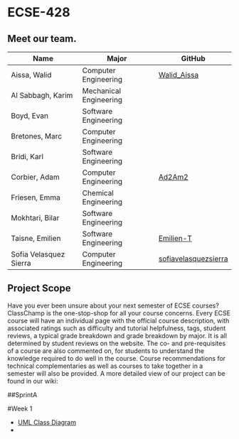# ECSE-428

## Meet our team.

| **Name**                    | **Major**                 | **GitHub**                                           | 
|-----------------------------|---------------------------|------------------------------------------------------|
| Aissa, Walid                | Computer Engineering      | [Walid_Aissa](https://github.com/WalidAissa)         | 
| Al Sabbagh, Karim           | Mechanical Engineering    |                                                      |
| Boyd, Evan                  | Software Engineering      |                                                      |
| Bretones, Marc              | Computer Engineering      |                                                      | 
| Bridi, Karl                 | Software Engineering      |                                                      |
| Corbier, Adam               | Computer Engineering      | [Ad2Am2](https://github.com/Ad2Am2)                  |  
| Friesen, Emma               | Chemical Engineering      |                                                      |
| Mokhtari, Bilar             | Software Engineering      |                                                      |
| Taisne, Emilien             | Software Engineering      |  [Emilien-T](https://github.com/Emilien-T)           |
| Sofia Velasquez Sierra      | Computer Engineering      | [sofiavelasquezsierra](https://github.com/sofiavelasquezsierra) | 


## Project Scope

Have you ever been unsure about your next semester of ECSE courses? ClassChamp is the one-stop-shop for all your course concerns. Every ECSE course will have an individual page with the official course description, with associated ratings such as difficulty and tutorial helpfulness, tags, student reviews, a typical grade breakdown and grade breakdown by major. It is all determined by student reviews on the website. The co- and pre-requisites of a course are also commented on, for students to understand the knowledge required to do well in the course. Course recommendations for technical complementaries as well as courses to take together in a semester will also be provided.
A more detailed view of our project can be found in our wiki:

##SprintA

#Week 1
- [UML Class Diagram]()
- []()
